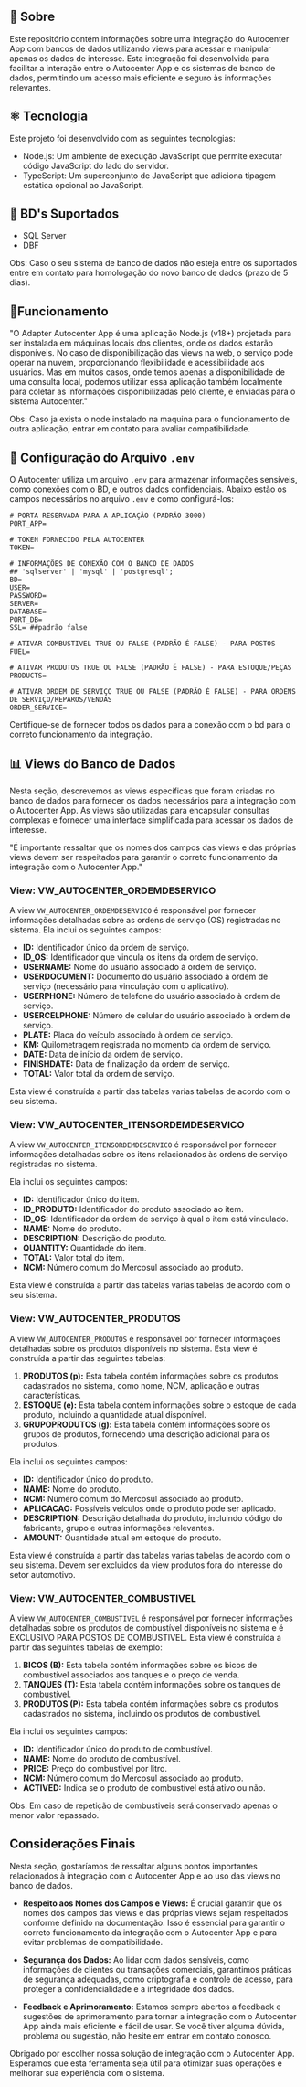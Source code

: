 ## 📃 Sobre

Este repositório contém informações sobre uma integração do Autocenter App com bancos de dados utilizando views para acessar e manipular apenas os dados de interesse. Esta integração foi desenvolvida para facilitar a interação entre o Autocenter App e os sistemas de banco de dados, permitindo um acesso mais eficiente e seguro às informações relevantes.


## ⚛️ Tecnologia

Este projeto foi desenvolvido com as seguintes tecnologias:

- Node.js: Um ambiente de execução JavaScript que permite executar código JavaScript do lado do servidor.
- TypeScript: Um superconjunto de JavaScript que adiciona tipagem estática opcional ao JavaScript.

## 🎲 BD's Suportados

- SQL Server
- DBF

Obs: Caso o seu sistema de banco de dados não esteja entre os suportados entre em contato para homologação do novo banco de dados (prazo de 5 dias).

## 🚀Funcionamento

"O Adapter Autocenter App é uma aplicação Node.js (v18+) projetada para ser instalada em máquinas locais dos clientes, onde os dados estarão disponíveis. No caso de disponibilização das views na web, o serviço pode operar na nuvem, proporcionando flexibilidade e acessibilidade aos usuários. Mas em muitos casos, onde temos apenas a disponibilidade de uma consulta local, podemos utilizar essa aplicação também localmente para coletar as informações disponibilizadas pelo cliente, e enviadas para o sistema Autocenter."

Obs: Caso ja exista o node instalado na maquina para o funcionamento de outra aplicação, entrar em contato para avaliar compatibilidade.

## 🔐 Configuração do Arquivo `.env`

O Autocenter utiliza um arquivo `.env` para armazenar informações sensíveis, como conexões com o BD, e outros dados confidenciais. Abaixo estão os campos necessários no arquivo `.env` e como configurá-los:

```dotenv
# PORTA RESERVADA PARA A APLICAÇÃO (PADRÃO 3000)
PORT_APP=

# TOKEN FORNECIDO PELA AUTOCENTER
TOKEN=

# INFORMAÇÕES DE CONEXÃO COM O BANCO DE DADOS
## 'sqlserver' | 'mysql' | 'postgresql';
BD=
USER=
PASSWORD=
SERVER=
DATABASE=
PORT_DB=
SSL= ##padrão false

# ATIVAR COMBUSTIVEL TRUE OU FALSE (PADRÃO É FALSE) - PARA POSTOS
FUEL=

# ATIVAR PRODUTOS TRUE OU FALSE (PADRÃO É FALSE) - PARA ESTOQUE/PEÇAS
PRODUCTS=

# ATIVAR ORDEM DE SERVIÇO TRUE OU FALSE (PADRÃO É FALSE) - PARA ORDENS DE SERVIÇO/REPAROS/VENDAS
ORDER_SERVICE=
```

Certifique-se de fornecer todos os dados para a conexão com o bd para o correto funcionamento da integração.

## 📊 Views do Banco de Dados

Nesta seção, descrevemos as views específicas que foram criadas no banco de dados para fornecer os dados necessários para a integração com o Autocenter App. As views são utilizadas para encapsular consultas complexas e fornecer uma interface simplificada para acessar os dados de interesse.

"É importante ressaltar que os nomes dos campos das views e das próprias views devem ser respeitados para garantir o correto funcionamento da integração com o Autocenter App."

### View: VW_AUTOCENTER_ORDEMDESERVICO

A view `VW_AUTOCENTER_ORDEMDESERVICO` é responsável por fornecer informações detalhadas sobre as ordens de serviço (OS) registradas no sistema. Ela inclui os seguintes campos:

- **ID:** Identificador único da ordem de serviço.
- **ID_OS:** Identificador que vincula os itens da ordem de serviço.
- **USERNAME:** Nome do usuário associado à ordem de serviço.
- **USERDOCUMENT:** Documento do usuário associado à ordem de serviço (necessário para vinculação com o aplicativo).
- **USERPHONE:** Número de telefone do usuário associado à ordem de serviço.
- **USERCELPHONE:** Número de celular do usuário associado à ordem de serviço.
- **PLATE:** Placa do veículo associado à ordem de serviço.
- **KM:** Quilometragem registrada no momento da ordem de serviço.
- **DATE:** Data de início da ordem de serviço.
- **FINISHDATE:** Data de finalização da ordem de serviço.
- **TOTAL:** Valor total da ordem de serviço.

Esta view é construída a partir das tabelas varias tabelas de acordo com o seu sistema.


### View: VW_AUTOCENTER_ITENSORDEMDESERVICO

A view `VW_AUTOCENTER_ITENSORDEMDESERVICO` é responsável por fornecer informações detalhadas sobre os itens relacionados às ordens de serviço registradas no sistema.

Ela inclui os seguintes campos:

- **ID:** Identificador único do item.
- **ID_PRODUTO:** Identificador do produto associado ao item.
- **ID_OS:** Identificador da ordem de serviço à qual o item está vinculado.
- **NAME:** Nome do produto.
- **DESCRIPTION:** Descrição do produto.
- **QUANTITY:** Quantidade do item.
- **TOTAL:** Valor total do item.
- **NCM:** Número comum do Mercosul associado ao produto.

Esta view é construída a partir das tabelas varias tabelas de acordo com o seu sistema.


### View: VW_AUTOCENTER_PRODUTOS

A view `VW_AUTOCENTER_PRODUTOS` é responsável por fornecer informações detalhadas sobre os produtos disponíveis no sistema. Esta view é construída a partir das seguintes tabelas:

1. **PRODUTOS (p):** Esta tabela contém informações sobre os produtos cadastrados no sistema, como nome, NCM, aplicação e outras características.
2. **ESTOQUE (e):** Esta tabela contém informações sobre o estoque de cada produto, incluindo a quantidade atual disponível.
3. **GRUPOPRODUTOS (g):** Esta tabela contém informações sobre os grupos de produtos, fornecendo uma descrição adicional para os produtos.

Ela inclui os seguintes campos:

- **ID:** Identificador único do produto.
- **NAME:** Nome do produto.
- **NCM:** Número comum do Mercosul associado ao produto.
- **APLICACAO:** Possíveis veículos onde o produto pode ser aplicado.
- **DESCRIPTION:** Descrição detalhada do produto, incluindo código do fabricante, grupo e outras informações relevantes.
- **AMOUNT:** Quantidade atual em estoque do produto.

Esta view é construída a partir das tabelas varias tabelas de acordo com o seu sistema. Devem ser excluidos da view produtos fora do interesse do setor automotivo.


### View: VW_AUTOCENTER_COMBUSTIVEL

A view `VW_AUTOCENTER_COMBUSTIVEL` é responsável por fornecer informações detalhadas sobre os produtos de combustível disponíveis no sistema e é EXCLUSIVO PARA POSTOS DE COMBUSTIVEL. Esta view é construída a partir das seguintes tabelas de exemplo:

1. **BICOS (B):** Esta tabela contém informações sobre os bicos de combustível associados aos tanques e o preço de venda.
2. **TANQUES (T):** Esta tabela contém informações sobre os tanques de combustível.
3. **PRODUTOS (P):** Esta tabela contém informações sobre os produtos cadastrados no sistema, incluindo os produtos de combustível.

Ela inclui os seguintes campos:

- **ID:** Identificador único do produto de combustível.
- **NAME:** Nome do produto de combustível.
- **PRICE:** Preço do combustível por litro.
- **NCM:** Número comum do Mercosul associado ao produto.
- **ACTIVED:** Indica se o produto de combustível está ativo ou não.

Obs: Em caso de repetição de combustiveis será conservado apenas o menor valor repassado.


## Considerações Finais

Nesta seção, gostaríamos de ressaltar alguns pontos importantes relacionados à integração com o Autocenter App e ao uso das views no banco de dados.

- **Respeito aos Nomes dos Campos e Views:** É crucial garantir que os nomes dos campos das views e das próprias views sejam respeitados conforme definido na documentação. Isso é essencial para garantir o correto funcionamento da integração com o Autocenter App e para evitar problemas de compatibilidade.

- **Segurança dos Dados:** Ao lidar com dados sensíveis, como informações de clientes ou transações comerciais, garantimos práticas de segurança adequadas, como criptografia e controle de acesso, para proteger a confidencialidade e a integridade dos dados.

- **Feedback e Aprimoramento:** Estamos sempre abertos a feedback e sugestões de aprimoramento para tornar a integração com o Autocenter App ainda mais eficiente e fácil de usar. Se você tiver alguma dúvida, problema ou sugestão, não hesite em entrar em contato conosco.

Obrigado por escolher nossa solução de integração com o Autocenter App. Esperamos que esta ferramenta seja útil para otimizar suas operações e melhorar sua experiência com o sistema.

